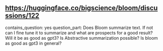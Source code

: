 ## https://huggingface.co/bigscience/bloom/discussions/122

contains_question: yes
question_part: Does Bloom summarize text. If not can I fine tune it to summarize and what are prospects for a good result? Will it be as good as gpt3? Is Abstractive summarization possible? Is bloom as good as gpt3 in general?